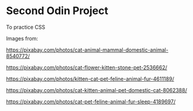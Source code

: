 ﻿# Second Odin Project

To practice CSS

Images from:

https://pixabay.com/photos/cat-animal-mammal-domestic-animal-8540772/

https://pixabay.com/photos/cat-flower-kitten-stone-pet-2536662/

https://pixabay.com/photos/kitten-cat-pet-feline-animal-fur-4611189/

https://pixabay.com/photos/cat-kitten-animal-pet-domestic-cat-8062388/

https://pixabay.com/photos/cat-pet-feline-animal-fur-sleep-4189697/

